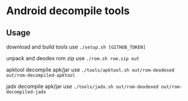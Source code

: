 Android decompile tools
==============================================

## Usage

download and build tools use `./setup.sh [GITHUB_TOKEN]` 

unpack and deodex rom zip use `./rom.sh rom.zip out`

apktool decompile apk/jar use  `./tools/apktool.sh out/rom-deodexed out/rom-decompiled-apktool`

jadx decompile apk/jar use  `./tools/jadx.sh out/rom-deodexed out/rom-decompiled-jadx`

